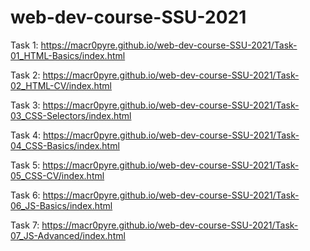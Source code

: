 # web-dev-course-SSU-2021
Task 1: https://macr0pyre.github.io/web-dev-course-SSU-2021/Task-01_HTML-Basics/index.html

Task 2: https://macr0pyre.github.io/web-dev-course-SSU-2021/Task-02_HTML-CV/index.html

Task 3: https://macr0pyre.github.io/web-dev-course-SSU-2021/Task-03_CSS-Selectors/index.html

Task 4: https://macr0pyre.github.io/web-dev-course-SSU-2021/Task-04_CSS-Basics/index.html

Task 5: https://macr0pyre.github.io/web-dev-course-SSU-2021/Task-05_CSS-CV/index.html

Task 6: https://macr0pyre.github.io/web-dev-course-SSU-2021/Task-06_JS-Basics/index.html

Task 7: https://macr0pyre.github.io/web-dev-course-SSU-2021/Task-07_JS-Advanced/index.html
